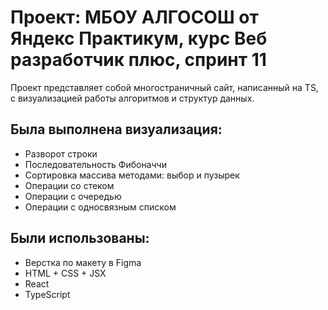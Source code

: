 # Проект: МБОУ АЛГОСОШ от Яндекс Практикум, курс Веб разработчик плюс, спринт 11 

Проект представляет собой многостраничный сайт, написанный на TS, с визуализацией работы алгоритмов и структур данных.

## Была выполнена визуализация:

* Разворот строки
* Последовательность Фибоначчи
* Сортировка массива методами: выбор и пузырек
* Операции со стеком
* Операции с очередью
* Операции с односвязным списком

## Были использованы:

* Верстка по макету в Figma
* HTML + CSS + JSX
* React
* TypeScript
